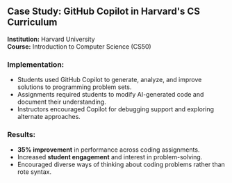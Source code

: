<!-- Copilot Prompt: "Summarize a case study of how GitHub Copilot was used in a university curriculum." -->

## Case Study: GitHub Copilot in Harvard's CS Curriculum

**Institution:** Harvard University  
**Course:** Introduction to Computer Science (CS50)

### Implementation:
- Students used GitHub Copilot to generate, analyze, and improve solutions to programming problem sets.
- Assignments required students to modify AI-generated code and document their understanding.
- Instructors encouraged Copilot for debugging support and exploring alternate approaches.

### Results:
- **35% improvement** in performance across coding assignments.
- Increased **student engagement** and interest in problem-solving.
- Encouraged diverse ways of thinking about coding problems rather than rote syntax.
